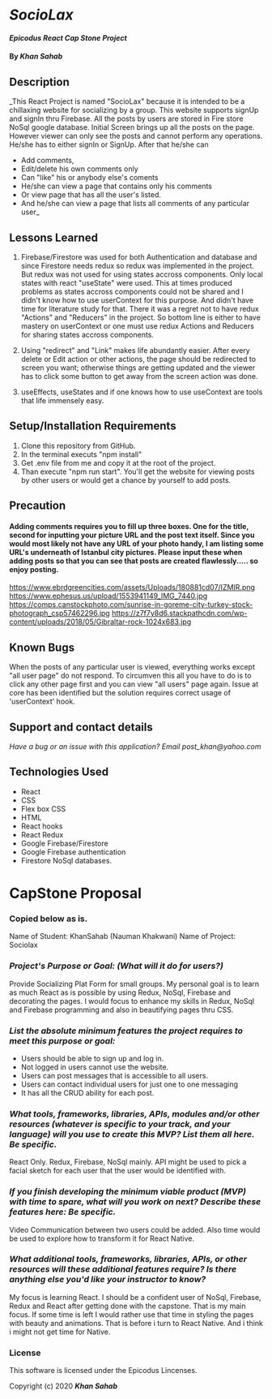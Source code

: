 # _SocioLax_

#### _Epicodus React Cap Stone Project_

#### By _**Khan Sahab**_

## Description

_This React Project is named "SocioLax" because it is intended to be a chillaxing website for socializing by a group. This website supports signUp and signIn thru Firebase. All the posts by users are stored in Fire store NoSql google database. Initial Screen brings up all the posts on the page. However viewer can only see the posts and cannot perform any operations. He/she has to either signIn or SignUp. After that he/she can

* Add comments,
* Edit/delete his own comments only
* Can "like" his or anybody else's coments
* He/she can view a page that contains only his comments
* Or view page that has all the user's listed.
* And he/she can view a page that lists all comments of any particular user_

## Lessons Learned

1. Firebase/Firestore was used for both Authentication and database and since Firestore needs redux so redux was implemented in the project. But redux was not used for using states accross components. Only local states with react "useState" were used. This at times produced problems as states accross components could not be shared and I didn't know how to use userContext for this purpose. And didn't have time for literature study for that. There it was a regret not to have redux "Actions" and "Reducers" in the project. So bottom line is either to have mastery on userContext or one must use redux Actions and Reducers for sharing states accross components.

2. Using "redirect" and "Link" makes life abundantly easier.  After every delete or Edit action or other actions, the page should be redirected to screen you want; otherwise things are getting updated and the viewer has to click some button to get away from the screen action was done.

3. useEffects, useStates and if one knows how to use useContext are tools that life immensely easy.


## Setup/Installation Requirements

1. Clone this repository from GitHub.
2. In the terminal executs "npm install"
3. Get .env file from me and copy it at the root of the project.
4. Than execute "npm run start". You'll get the website for viewing posts by other users or would get a chance by yourself to add posts.

## Precaution 
#### Adding comments requires you to fill up three boxes. One for the title, second for inputting your picture URL and the post text itself. Since you would most likely not have any URL of your photo handy, I am listing some URL's underneath of Istanbul city pictures. Please input these when adding posts so that you can see that posts are created flawlessly..... so enjoy posting.

https://www.ebrdgreencities.com/assets/Uploads/180881cd07/IZMIR.png
https://www.ephesus.us/upload/1553941149_IMG_7440.jpg
https://comps.canstockphoto.com/sunrise-in-goreme-city-turkey-stock-photograph_csp57462296.jpg
https://z7f7y8d6.stackpathcdn.com/wp-content/uploads/2018/05/Gibraltar-rock-1024x683.jpg

## Known Bugs

When the posts of any particular user is viewed, everything works except "all user page" do not respond. To circumven this all you have to do is to click any other page first and you can view "all users" page again. Issue at core has been identified but the solution requires correct usage of 'userContext' hook.
 
## Support and contact details

_Have a bug or an issue with this application? Email post_khan@yahoo.com_

## Technologies Used

* React
* CSS
* Flex box CSS
* HTML
* React hooks
* React Redux
* Google Firebase/Firestore
* Google Firebase authentication
* Firestore NoSql databases.

# CapStone Proposal
### Copied below as is.

Name of Student: KhanSahab (Nauman Khakwani)
Name of Project: Sociolax

### _*Project's Purpose or Goal: (What will it do for users?)*_

Provide Socializing Plat Form for small groups. My personal goal is to learn as much React as is possible by using Redux, NoSql, Firebase and decorating the pages. I would focus to enhance my skills in Redux, NoSql and Firebase programming and also in beautifying pages thru CSS.

### _*List the absolute minimum features the project requires to meet this purpose or goal:*_

* Users should be able to sign up and log in.
* Not logged in users cannot use the website.
* Users can post messages that is accessible to all users.
* Users can contact individual users for just one to one messaging
* It has all the CRUD ability for each post.

### _*What tools, frameworks, libraries, APIs, modules and/or other resources (whatever is specific to your track, and your language) will you use to create this MVP? List them all here. Be specific.*_

React Only. Redux, Firebase, NoSql mainly. API might be used to pick a facial sketch for each user that the user would be identified with.
### _*If you finish developing the minimum viable product (MVP) with time to spare, what will you work on next? Describe these features here: Be specific.*_

Video Communication between two users could be added. Also time would be used to explore how to transform it for React Native.

### _*What additional tools, frameworks, libraries, APIs, or other resources will these additional features require? Is there anything else you'd like your instructor to know?*_

My focus is learning React. I should be a confident user of NoSql, Firebase, Redux and React after getting done with the capstone. That is my main focus. If some time is left I would rather use that time in styling the pages with beauty and animations. That is before i turn to React Native. And i think i might not get time for Native.

### License

This software is licensed under the Epicodus Lincenses.

Copyright (c) 2020 **_Khan Sahab_**